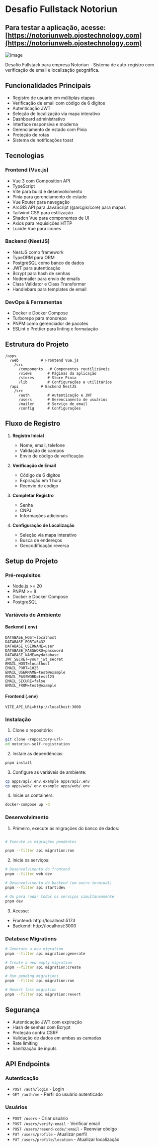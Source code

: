 # Desafio Fullstack Notoriun

## Para testar a aplicação, acesse: [https://notoriunweb.ojostechnology.com](https://notoriunweb.ojostechnology.com)
![image](https://github.com/user-attachments/assets/2e4166bb-5f72-4a1e-896a-83f6593372c5)

Desafio Fullstack para empresa Notoriun - Sistema de auto-registro com verificação de email e localização geográfica.

## Funcionalidades Principais

- Registro de usuário em múltiplas etapas
- Verificação de email com código de 6 dígitos
- Autenticação JWT
- Seleção de localização via mapa interativo
- Dashboard administrativo
- Interface responsiva e moderna
- Gerenciamento de estado com Pinia
- Proteção de rotas
- Sistema de notificações toast

## Tecnologias

### Frontend (Vue.js)
- Vue 3 com Composition API
- TypeScript
- Vite para build e desenvolvimento
- Pinia para gerenciamento de estado
- Vue Router para navegação
- ArcGIS API para JavaScript (@arcgis/core) para mapas
- Tailwind CSS para estilização
- Shadcn Vue para componentes de UI
- Axios para requisições HTTP
- Lucide Vue para ícones

### Backend (NestJS)
- NestJS como framework
- TypeORM para ORM
- PostgreSQL como banco de dados
- JWT para autenticação
- Bcrypt para hash de senhas
- Nodemailer para envio de emails
- Class Validator e Class Transformer
- Handlebars para templates de email

### DevOps & Ferramentas
- Docker e Docker Compose
- Turborepo para monorepo
- PNPM como gerenciador de pacotes
- ESLint e Prettier para linting e formatação

## Estrutura do Projeto

```
/apps
  /web          # Frontend Vue.js
    /src
      /components   # Componentes reutilizáveis
      /views       # Páginas da aplicação
      /stores      # Store Pinia
      /lib         # Configurações e utilitários
  /api          # Backend NestJS
    /src
      /auth        # Autenticação e JWT
      /users       # Gerenciamento de usuários
      /mailer      # Serviço de email
      /config      # Configurações
```

## Fluxo de Registro

1. **Registro Inicial**
   - Nome, email, telefone
   - Validação de campos
   - Envio de código de verificação

2. **Verificação de Email**
   - Código de 6 dígitos
   - Expiração em 1 hora
   - Reenvio de código

3. **Completar Registro**
   - Senha
   - CNPJ
   - Informações adicionais

4. **Configuração de Localização**
   - Seleção via mapa interativo
   - Busca de endereços
   - Geocodificação reversa

## Setup do Projeto

### Pré-requisitos
- Node.js >= 20
- PNPM >= 8
- Docker e Docker Compose
- PostgreSQL

### Variáveis de Ambiente

#### Backend (.env)
```env
DATABASE_HOST=localhost
DATABASE_PORT=5432
DATABASE_USERNAME=user
DATABASE_PASSWORD=password
DATABASE_NAME=mydatabase
JWT_SECRET=your_jwt_secret
EMAIL_HOST=localhost
EMAIL_PORT=1025
EMAIL_USERNAME=test@example
EMAIL_PASSWORD=test123
EMAIL_SECURE=false
EMAIL_FROM=test@example
```

#### Frontend (.env)
```env
VITE_API_URL=http://localhost:3000
```

### Instalação

1. Clone o repositório:
```bash
git clone <repository-url>
cd notoriun-self-registration
```

2. Instale as dependências:
```bash
pnpm install
```

3. Configure as variáveis de ambiente:
```bash
cp apps/api/.env.example apps/api/.env
cp apps/web/.env.example apps/web/.env
```

4. Inicie os containers:
```bash
docker-compose up -d
```

### Desenvolvimento

1. Primeiro, execute as migrações do banco de dados:
```bash

# Execute as migrações pendentes

pnpm --filter api migration:run

```

2. Inicie os serviços:
```bash
# Desenvolvimento do frontend
pnpm --filter web dev

# Desenvolvimento do backend (em outro terminal)
pnpm --filter api start:dev

# Ou para rodar todos os serviços simultaneamente
pnpm dev
```

3. Acesse:
- Frontend: http://localhost:5173
- Backend: http://localhost:3000

### Database Migrations

```bash
# Generate a new migration
pnpm --filter api migration:generate

# Create a new empty migration
pnpm --filter api migration:create

# Run pending migrations
pnpm --filter api migration:run

# Revert last migration
pnpm --filter api migration:revert
```

## Segurança

- Autenticação JWT com expiração
- Hash de senhas com Bcrypt
- Proteção contra CSRF
- Validação de dados em ambas as camadas
- Rate limiting
- Sanitização de inputs

## API Endpoints

### Autenticação
- `POST /auth/login` - Login
- `GET /auth/me` - Perfil do usuário autenticado

### Usuários
- `POST /users` - Criar usuário
- `POST /users/verify-email` - Verificar email
- `POST /users/resend-code/:email` - Reenviar código
- `PUT /users/profile` - Atualizar perfil
- `PUT /users/profile/location` - Atualizar localização
